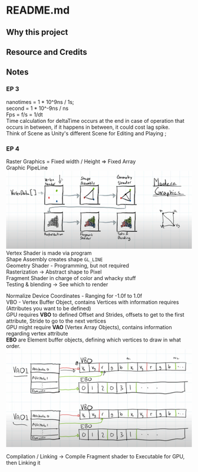 # README.md

## Why this project

## Resource and Credits

## Notes
### EP 3
nanotimes = 1 * 10^9ns / 1s; \
second = 1 * 10^-9ns / ns\
Fps = f/s = 1/dt\
Time calculation for deltaTime occurs at the end in case of operation that occurs in between, if 
it happens in between, it could cost lag spike. \
Think of Scene as Unity's different Scene for Editing and Playing ;

### EP 4
Raster Graphics = Fixed width / Height => Fixed Array \
Graphic PipeLine \
![img.png](assets/graphicPipeline.png)
Vertex Shader is made via program \
Shape Assembly creates shape `GL_LINE` \
Geometry Shader - Programming, but not required \
Rasterization -> Abstract shape to Pixel \
Fragment Shader in charge of color and whacky stuff \
Testing & blending -> See which to render 

Normalize Device Coordinates - Ranging for -1.0f to 1.0f \
VBO - Vertex Buffer Object, contains Vertices with information requires (Attributes you want to be defined) \
GPU requires __VBO__ to defined Offset and Strides, offsets to get to the first attribute, Stride to go to the next vertices \
GPU might require __VAO__ (Vertex Array Objects), contains information regarding vertex attribute \
__EBO__ are Element buffer objects, defining which vertices to draw in what order.
![img.png](assets/vaovboebo.png)

Compilation / Linking -> Compile Fragment shader to Executable for GPU, then Linking it 
